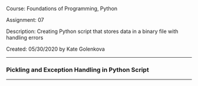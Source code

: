 Course:	Foundations of Programming, Python

Assignment:	07

Description:	Creating Python script that stores data in a binary file with handling errors

Created: 	05/30/2020 by Kate Golenkova

__________________________________________________________________________________________________________________________________________
### Pickling and Exception Handling in Python Script
__________________________________________________________________________________________________________________________________________
